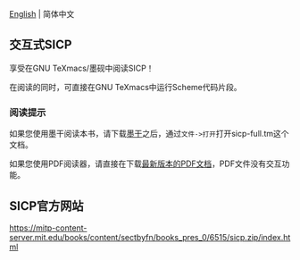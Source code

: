 [English](./README_EN.md) | 简体中文

## 交互式SICP

享受在GNU TeXmacs/墨砚中阅读SICP！

在阅读的同时，可直接在GNU TeXmacs中运行Scheme代码片段。

### 阅读提示
如果您使用墨干阅读本书，请下载[墨干](https://gitee.com/XmacsLabs/mogan)之后，通过`文件->打开`打开sicp-full.tm这个文档。

如果您使用PDF阅读器，请直接在下载[最新版本的PDF文档](https://gitee.com/XmacsLabs/interactive-sicp/releases/v2)，PDF文件没有交互功能。

## SICP官方网站
https://mitp-content-server.mit.edu/books/content/sectbyfn/books_pres_0/6515/sicp.zip/index.html

